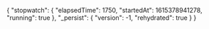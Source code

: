 {
    "stopwatch": {
        "elapsedTime": 1750,
        "startedAt": 1615378941278,
        "running": true
    },
    "_persist": {
        "version": -1,
        "rehydrated": true
    }
}